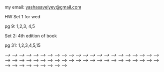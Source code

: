 my email: yashasavelyev@gmail.com 

HW Set 1 for wed

pg 9: 1,2,3, 4,5  

Set 2: 4th edition of book

pg 31: 1,2,3,4,5,15  



<!-- pg 26: 2,5,6   -->
<!--  -->
<!-- HW Set 2 for thurs -->
<!--  -->
<!-- pg 196: 2   -->
<!-- pg 27: 12, 15   -->
<!--  -->
<!-- HW 3 for wed -->
<!--  -->
<!-- pg 196 3,4, 6   -->
<!-- Provide details for Corollary 9.3   -->
<!-- Wilson, Introduction to Graph theory: 8.4, 8.7   -->
<!--  -->
<!-- HW 4 for wed -->
<!--  -->
<!-- pg 228 Walk: 1 -->
<!-- Wilson: 9.1, 9.3, 9.5, 9.6 -->
<!--  -->
<!-- HW 5 for wed -->
<!--  -->
<!-- Wilson: 11.1, 11.4   -->
<!-- 12.1, 12.3, 13.1, 13.2, 13.5   -->
<!--  -->
<!-- HW 6 for wed -->
<!--  -->
<!-- Find the Euler characteristic of a surface of genus 2 from which two disks have been cut out. -->
<!--  -->
<!-- Wilson: 15.1, 15.2, 15.3, 15.5 -->
<!--  -->
<!-- HW 7 for same wed -->
<!--  -->
<!-- Hopfcroft: 2.2.1, 2.2.2, 2.2.9, 2.3.4 a) -->
<!--  -->
<!-- HW 8 for thurs, -->
<!--  -->
<!-- Hopfcroft: 2.3.4 a), 2.3.5 -->
<!--  -->
<!-- Hw 9 -->
<!--  -->
<!-- 1) Prove that an infinite subset of a countable set is countable (enumerable). -->
<!-- 2) Show that the set of positive rational numbers is countable. Hint, the slick way to do this is to use 1) by finding an injection from positive rationals to the positive integers. -->
<!-- <!-- 1) Prove that an infinite subset of a countably infinite set is countably infinite. --> -->
<!-- <!-- 1.1:  2, 3, 4, 5, 6a, 10 --> -->
<!-- <!--  --> -->
<!-- <!-- HW Set 2 for tue --> -->
<!-- <!--  --> -->
<!-- <!-- 1) Prove that a bounded sequence has a convergent subsequence. --> -->
<!-- <!--  --> -->
<!-- <!-- 1.2: 14, 17, 20   --> -->
<!-- <!-- 1.3: 26, 31   --> -->
<!-- <!-- 1.4: 34, 41, 42, 43   --> -->
<!-- <!--  --> -->
<!-- <!-- HW Set 3 for tue --> -->
<!-- <!--  --> -->
<!-- <!-- 2.1: 3, 5   --> -->
<!-- <!-- 2.2: 10, 11, 14   --> -->
<!-- <!-- 2.3: 18   --> -->
<!-- <!-- 2.4: 24, 25, 26   --> -->
<!-- <!-- 3.1: 1, 8   --> -->
<!-- <!-- 3.2: 12   --> -->
<!-- <!-- <!-- 3.3 19, 20, 25, 38, 40 --> --> -->
<!-- <!--  --> -->
<!-- <!-- HW set 4 for fri --> -->
<!-- <!--  --> -->
<!-- <!-- 3.3: 19, 24, 30, 36, 39 --> -->
<!-- <!--  --> -->
<!-- <!-- set 5 for fri --> -->
<!-- <!--  --> -->
<!-- <!-- 3.4: 41 --> -->
<!-- <!-- 4.1: 1, 3 --> -->
<!-- <!-- 4.2: 11, 14, --> -->
<!-- <!-- 4.3: 16, 28, 30 --> -->
<!-- <!--  --> -->
<!-- <!-- set 6 for fri --> -->
<!-- <!--  --> -->
<!-- <!-- 4.4: 37   --> -->
<!-- <!-- 5.1: 1, 3, 5   --> -->
<!-- <!-- 5.2: 6, 7, 9   --> -->
<!-- <!-- 5.3: 12    --> -->
<!-- <!-- 5.5: 18   --> -->
<!-- <!-- 5.6: 28   --> -->
<!-- <!-- 5.7: 33 --> -->
<!-- <!--  --> -->
<!-- <!-- set 7 for fri --> -->
<!-- <!--  --> -->
<!-- <!-- 6.1: 1, 2   --> -->
<!-- <!-- 6.2: 14, 15, 16   --> -->
<!-- <!-- 6.3: 18, 19, 21   --> -->
<!-- <!-- 6.4: 29   --> -->
<!-- <!--  --> -->
<!-- <!-- set 8 for next tue --> -->
<!-- <!--  --> -->
<!-- <!-- 6.5: 32, 34, 36 --> -->
